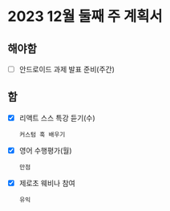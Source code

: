 # 2023 12월 둘째 주 계획서

## 해야함
- [ ] 안드로이드 과제 발표 준비(주간)


## 함
- [x] 리액트 스스 특강 듣기(수)

      커스텀 훅 배우기

- [x] 영어 수행평가(월)

      만점

- [x] 제로초 웨비나 참여

      유익

